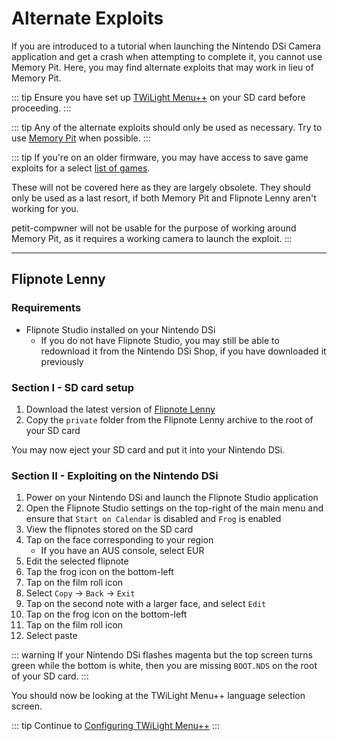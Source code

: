 # Alternate Exploits

If you are introduced to a tutorial when launching the Nintendo DSi Camera application and get a crash when attempting to complete it, you cannot use Memory Pit. Here, you may find alternate exploits that may work in lieu of Memory Pit.

::: tip
Ensure you have set up [TWiLight Menu++](launching-the-exploit.html#twilight-menu) on your SD card before proceeding.
:::

::: tip
Any of the alternate exploits should only be used as necessary. Try to use [Memory Pit](launching-the-exploit) when possible.
:::

::: tip
If you're on an older firmware, you may have access to save game exploits for a select [list of games](https://dsibrew.org/wiki/DSi_exploits#DSiWare(True_DSi-Mode)_Exploits).

These will not be covered here as they are largely obsolete. They should only be used as a last resort, if both Memory Pit and Flipnote Lenny aren't working for you.

petit-compwner will not be usable for the purpose of working around Memory Pit, as it requires a working camera to launch the exploit.
:::

***

## Flipnote Lenny
### Requirements
- Flipnote Studio installed on your Nintendo DSi
   - If you do not have Flipnote Studio, you may still be able to redownload it from the Nintendo DSi Shop, if you have downloaded it previously

### Section I - SD card setup
1. Download the latest version of [Flipnote Lenny](https://davejmurphy.com/%CD%A1-%CD%9C%CA%96-%CD%A1/)
1. Copy the `private` folder from the Flipnote Lenny archive to the root of your SD card

You may now eject your SD card and put it into your Nintendo DSi.

### Section II - Exploiting on the Nintendo DSi

1. Power on your Nintendo DSi and launch the Flipnote Studio application
1. Open the Flipnote Studio settings on the top-right of the main menu and ensure that `Start on Calendar` is disabled and `Frog` is enabled
1. View the flipnotes stored on the SD card
1. Tap on the face corresponding to your region
   - If you have an AUS console, select EUR
1. Edit the selected flipnote
1. Tap the frog icon on the bottom-left
1. Tap on the film roll icon
1. Select `Copy` -> `Back` -> `Exit`
1. Tap on the second note with a larger face, and select `Edit`
1. Tap on the frog icon on the bottom-left
1. Tap on the film roll icon
1. Select paste

::: warning
If your Nintendo DSi flashes magenta but the top screen turns green while the bottom is white, then you are missing `BOOT.NDS` on the root of your SD card.
:::

You should now be looking at the TWiLight Menu++ language selection screen.

::: tip
Continue to [Configuring TWiLight Menu++](/launching-the-exploit.html#section-iii-configuring-twilight-menu)
:::

